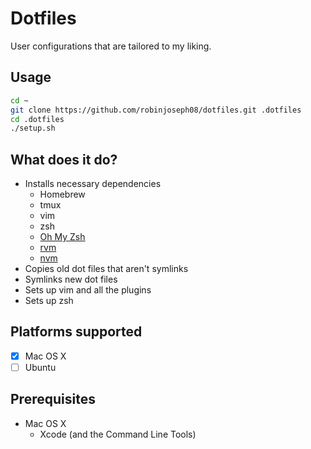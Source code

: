 # Dotfiles

User configurations that are tailored to my liking.

## Usage

```bash
cd ~
git clone https://github.com/robinjoseph08/dotfiles.git .dotfiles
cd .dotfiles
./setup.sh
```

## What does it do?

* Installs necessary dependencies
  * Homebrew
  * tmux
  * vim
  * zsh
  * [Oh My Zsh](https://github.com/robbyrussell/oh-my-zsh)
  * [rvm](http://rvm.io/)
  * [nvm](https://github.com/creationix/nvm)
* Copies old dot files that aren't symlinks
* Symlinks new dot files
* Sets up vim and all the plugins
* Sets up zsh

## Platforms supported

- [x] Mac OS X
- [ ] Ubuntu

## Prerequisites

* Mac OS X
  * Xcode (and the Command Line Tools)
